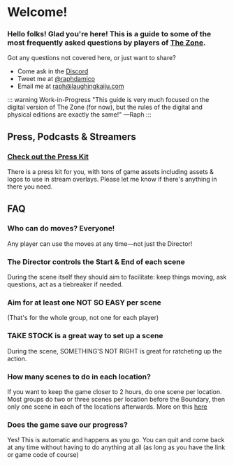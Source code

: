 # Welcome!

### Hello folks! Glad you're here! This is a guide to some of the most frequently asked questions by players of [The Zone](http://play.thezonerpg.com). 

Got any questions not covered here, or just want to share?

* Come ask in the [Discord](https://discord.gg/rZwM84p35C)
* Tweet me at [@raphdamico](https://www.twitter.com/raphdamico)
* Email me at [raph@laughingkaiju.com](mailto:raph@laughingkaiju.com)

::: warning Work-in-Progress
"This guide is very much focused on the digital version of The Zone (for now), but the rules of the digital and physical editions are exactly the same!" —Raph
:::

## Press, Podcasts & Streamers
### [Check out the Press Kit](https://laughingkaiju.com/press/)
There is a press kit for you, with tons of game assets including assets & logos to use in stream overlays. Please let me know if there's anything in there you need.

## FAQ

### Who can do moves? Everyone!
Any player can use the moves at any time—not just the Director!

### The Director controls the Start & End of each scene
During the scene itself they should aim to facilitate: keep things moving, ask questions, act as a tiebreaker if needed.

### Aim for at least one NOT SO EASY per scene
(That's for the whole group, not one for each player)

### TAKE STOCK is a great way to set up a scene
During the scene, SOMETHING'S NOT RIGHT is great for ratcheting up the action.

### How many scenes to do in each location?
If you want to keep the game closer to 2 hours, do one scene per location. Most groups do two or three scenes per location before the Boundary, then only one scene in each of the locations afterwards. More on this [here](/guide/rules/#what-to-expect)

### Does the game save our progress?
Yes! This is automatic and happens as you go. You can quit and come back at any time without having to do anything at all (as long as you have the link or game code of course)